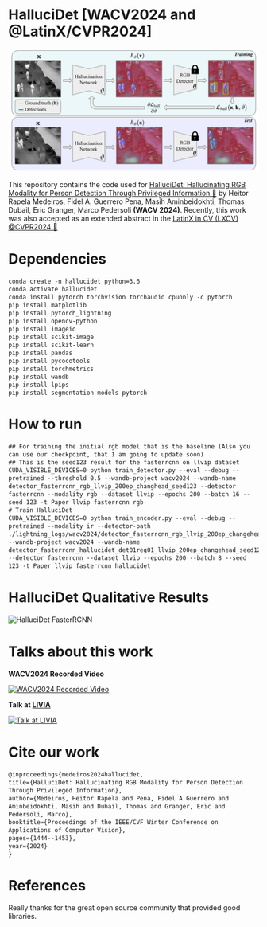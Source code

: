 
# HalluciDet [WACV2024 and @LatinX/CVPR2024]


![HalluciDet Model](./resources/hallucidet.png)

This repository contains the code used for [HalluciDet: Hallucinating RGB Modality for Person Detection Through Privileged Information 🔗](https://arxiv.org/abs/2310.04662) by Heitor Rapela Medeiros, Fidel A. Guerrero Pena, Masih Aminbeidokhti, Thomas Dubail, Eric Granger, Marco Pedersoli **(WACV 2024)**. Recently, this work was also accepted as an extended abstract in the [LatinX in CV (LXCV) @CVPR2024 🔗](https://www.latinxinai.org/cvpr-2024)



# Dependencies

	conda create -n hallucidet python=3.6
	conda activate hallucidet
	conda install pytorch torchvision torchaudio cpuonly -c pytorch
	pip install matplotlib
	pip install pytorch_lightning
	pip install opencv-python
	pip install imageio
	pip install scikit-image
	pip install scikit-learn
	pip install pandas
	pip install pycocotools
	pip install torchmetrics
	pip install wandb
	pip install lpips
	pip install segmentation-models-pytorch


# How to run


	## For training the initial rgb model that is the baseline (Also you can use our checkpoint, that I am going to update soon)
	## This is the seed123 result for the fasterrcnn on llvip dataset
	CUDA_VISIBLE_DEVICES=0 python train_detector.py --eval --debug --pretrained --threshold 0.5 --wandb-project wacv2024 --wandb-name detector_fasterrcnn_rgb_llvip_200ep_changhead_seed123 --detector fasterrcnn --modality rgb --dataset llvip --epochs 200 --batch 16 --seed 123 -t Paper llvip fasterrcnn rgb
	# Train HalluciDet
	CUDA_VISIBLE_DEVICES=0 python train_encoder.py --eval --debug --pretrained --modality ir --detector-path ./lightning_logs/wacv2024/detector_fasterrcnn_rgb_llvip_200ep_changehead_seed123/llvip_rgb_fasterrcnn/best.ckpt --wandb-project wacv2024 --wandb-name detector_fasterrcnn_hallucidet_det01reg01_llvip_200ep_changehead_seed123 --detector fasterrcnn --dataset llvip --epochs 200 --batch 8 --seed 123 -t Paper llvip fasterrcnn hallucidet

  

# HalluciDet Qualitative Results


![HalluciDet FasterRCNN](./resources/test_batch.gif)


# Talks about this work

**WACV2024 Recorded Video**


[![WACV2024 Recorded Video](https://img.youtube.com/vi/BEFi_zkG8Yc/0.jpg)](https://www.youtube.com/watch?v=BEFi_zkG8Yc)

**Talk at [LIVIA](https://liviamtl.ca/)**


[![Talk at LIVIA](https://img.youtube.com/vi/spH6mHMHapw/0.jpg)](https://youtu.be/spH6mHMHapw)


# Cite our work

	@inproceedings{medeiros2024hallucidet,
	title={HalluciDet: Hallucinating RGB Modality for Person Detection Through Privileged Information},
	author={Medeiros, Heitor Rapela and Pena, Fidel A Guerrero and Aminbeidokhti, Masih and Dubail, Thomas and Granger, Eric and Pedersoli, Marco},
	booktitle={Proceedings of the IEEE/CVF Winter Conference on Applications of Computer Vision},
	pages={1444--1453},
	year={2024}
	}


# References


Really thanks for the great open source community that provided good libraries.